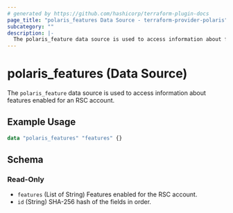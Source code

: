 ```yaml
---
# generated by https://github.com/hashicorp/terraform-plugin-docs
page_title: "polaris_features Data Source - terraform-provider-polaris"
subcategory: ""
description: |-
  The polaris_feature data source is used to access information about features enabled for an RSC account.
---
```


# polaris_features (Data Source)

The `polaris_feature` data source is used to access information about features enabled for an RSC account.

## Example Usage

```terraform
data "polaris_features" "features" {}
```

<!-- schema generated by tfplugindocs -->
## Schema

### Read-Only

- `features` (List of String) Features enabled for the RSC account.
- `id` (String) SHA-256 hash of the fields in order.

